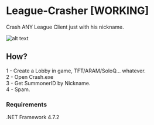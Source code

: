 # League-Crasher [WORKING]
Crash ANY League Client just with his nickname.

![alt text](https://i.imgur.com/K1gFUkz.png)

## How?

1 - Create a Lobby in game, TFT/ARAM/SoloQ... whatever. <br/>
2 - Open Crash.exe <br/>
3 - Get SummonerID by Nickname. <br/>
4 - Spam. <br/>

### Requirements
.NET Framework 4.7.2
